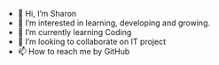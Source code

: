 - 👋 Hi, I’m Sharon
- 👀 I’m interested in learning, developing and growing.
- 🌱 I’m currently learning Coding
- 💞️ I’m looking to collaborate on IT project
- 📫 How to reach me by GitHub 

<!---
sharonmctsai/sharonmctsai is a ✨ special ✨ repository because its `README.md` (this file) appears on your GitHub profile.
You can click the Preview link to take a look at your changes.
--->
